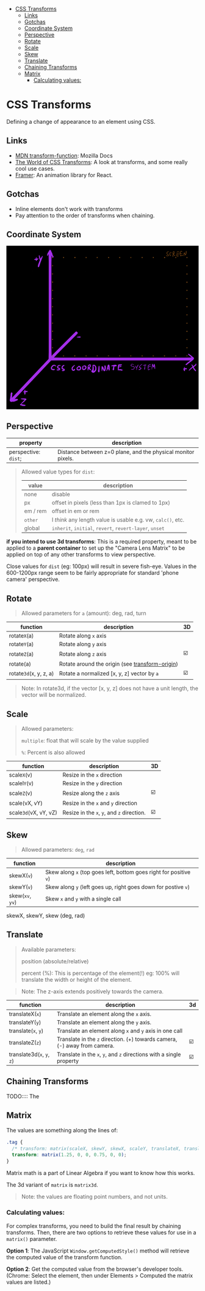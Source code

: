 - [CSS Transforms](#css-transforms)
  - [Links](#links)
  - [Gotchas](#gotchas)
  - [Coordinate System](#coordinate-system)
  - [Perspective](#perspective)
  - [Rotate](#rotate)
  - [Scale](#scale)
  - [Skew](#skew)
  - [Translate](#translate)
  - [Chaining Transforms](#chaining-transforms)
  - [Matrix](#matrix)
    - [Calculating values:](#calculating-values)

# CSS Transforms

Defining a change of appearance to an element using CSS.

## Links

- [MDN transform-function](https://developer.mozilla.org/en-US/docs/Web/CSS/transform-function): Mozilla Docs
- [The World of CSS Transforms](https://www.joshwcomeau.com/css/transforms/): A look at transforms, and some really cool use cases.
- [Framer](https://www.framer.com/motion/): An animation library for React.

## Gotchas

- Inline elements don't work with transforms
- Pay attention to the order of transforms when chaining.

## Coordinate System

![CSS Coordinate System](../_images-for-notes/css-coordinate-system.png)

## Perspective

| property             | description                                                  |
| -------------------- | ------------------------------------------------------------ |
| perspective: `dist`; | Distance between z=0 plane, and the physical monitor pixels. |

> Allowed value types for `dist`:
>
> | value    | description                                                  |
> | -------- | ------------------------------------------------------------ |
> | none     | disable                                                      |
> | px       | offset in pixels (less than 1px is clamed to 1px)            |
> | em / rem | offset in em or rem                                          |
> | `other`  | I _think_ any length value is usable e.g. vw, `calc()`, etc. |
> | global   | `inherit`, `initial`, `revert`, `revert-layer`, `unset`      |

**if you intend to use 3d transforms**: This is a required property, meant to be applied to a **parent container** to set up the "Camera Lens Matrix" to be applied on top of any other transforms to view perspective.

Close values for `dist` (eg: 100px) will result in severe fish-eye. Values in the 600-1200px range seem to be fairly appropriate for standard 'phone camera' perspective.

## Rotate

> Allowed parameters for `a` (amount):
> deg, rad, turn

| function               | description                                                                                                          | 3D  |
| ---------------------- | -------------------------------------------------------------------------------------------------------------------- | --- |
| rotate`X`(a)           | Rotate along `x` axis                                                                                                |     |
| rotate`Y`(a)           | Rotate along `y` axis                                                                                                |     |
| rotate`Z`(a)           | Rotate along `z` axis                                                                                                | ☑️  |
| rotate(a)              | Rotate around the origin (see [transform-origin](https://developer.mozilla.org/en-US/docs/Web/CSS/transform-origin)) |
| rotate`3d`(x, y, z, a) | Rotate a normalized [x, y, z] vector by `a`                                                                          | ☑️  |

> Note: In rotate3d, if the vector [x, y, z] does not have a unit length, the vector will be normalized.

## Scale

> Allowed parameters:
>
> `multiple`: float that will scale by the value supplied
>
> `%`: Percent is also allowed

| function              | description                                | 3D  |
| --------------------- | ------------------------------------------ | --- |
| scale`X`(v)           | Resize in the `x` direction                |     |
| scalel`Y`(v)          | Resize in the `y` direction                |     |
| scale`Z`(v)           | Resize along the `z` axis                  | ☑️  |
| scale(vX, vY)         | Resize in the `x` and `y` direction        |     |
| scale`3d`(vX, vY, vZ) | Resize in the `x`, `y`, and `z` direction. | ☑️  |

## Skew

> Allowed parameters:
> `deg`, `rad`

| function         | description                                                        |
| ---------------- | ------------------------------------------------------------------ |
| skewX(`v`)       | Skew along `x` (top goes left, bottom goes right for positive `v`) |
| skewY(`v`)       | Skew along `y` (left goes up, right goes down for postive `v`)     |
| skew(`xv`, `yv`) | Skew `x` and `y` with a single call                                |

skewX, skewY, skew (deg, rad)

## Translate

> Available parameters:
>
> position (absolute/relative)
>
> percent (%): This is percentage of the element(!) eg: 100% will translate the width or height of the element.

> Note: The z-axis extends positively towards the camera.

| function                   | description                                                               | 3d  |
| -------------------------- | ------------------------------------------------------------------------- | --- |
| translateX(`x`)            | Translate an element along the `x` axis.                                  |     |
| translateY(`y`)            | Translate an element along the `y` axis.                                  |     |
| translate(`x`, `y`)        | Translate an element along `x` and `y` axis in one call                   |     |
| translateZ(`z`)            | Translate in the `z` direction. (+) towards camera, (-) away from camera. | ☑️  |
| translate3d(`x`, `y`, `z`) | Translate in the `x`, `y`, and `z` directions with a single property      | ☑️  |

## Chaining Transforms

TODO:::: The

## Matrix

The values are something along the lines of:

```css
.tag {
  /* transform: matrix(scaleX, skewY, skewX, scaleY, translateX, translateY); */
  transform: matrix(1.25, 0, 0, 0.75, 0, 0);
}
```

Matrix math is a part of Linear Algebra if you want to know how this works.

The 3d variant of `matrix` is `matrix3d`.

> Note: the values are floating point numbers, and not units.

### Calculating values:

For complex transforms, you need to build the final result by chaining transforms. Then, there are two options to retrieve these values for use in a `matrix()` parameter.

**Option 1**: The JavaScript `Window.getComputedStyle()` method will retrieve the computed value of the transform function.

**Option 2**: Get the computed value from the browser's developer tools. (Chrome: Select the element, then under Elements > Computed the matrix values are listed.)
